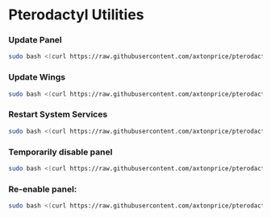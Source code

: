 # Pterodactyl Utilities

### Update Panel
```sh
sudo bash <(curl https://raw.githubusercontent.com/axtonprice/pterodactyl-utilities/main/updatepanel.sh)
```

### Update Wings
```sh
sudo bash <(curl https://raw.githubusercontent.com/axtonprice/pterodactyl-utilities/main/updatewings.sh)
```

### Restart System Services
```sh
sudo bash <(curl https://raw.githubusercontent.com/axtonprice/pterodactyl-utilities/main/restartservices.sh)
```

### Temporarily disable panel
```sh
sudo bash <(curl https://raw.githubusercontent.com/axtonprice/pterodactyl-utilities/main/disable-panel.sh)
```

### Re-enable panel:
```sh
sudo bash <(curl https://raw.githubusercontent.com/axtonprice/pterodactyl-utilities/main/enable-panel.sh)
```
